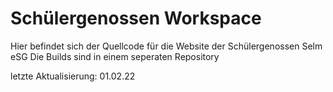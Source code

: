 # Schülergenossen Workspace

Hier befindet sich der Quellcode für die Website der Schülergenossen Selm eSG
Die Builds sind in einem seperaten Repository

letzte Aktualisierung: 01.02.22
